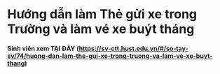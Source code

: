 # Hướng dẫn làm Thẻ gửi xe trong Trường và làm vé xe buýt tháng

**Sinh viên xem TẠI ĐÂY (https://sv-ctt.hust.edu.vn/#/so-tay-sv/74/huong-dan-lam-the-gui-xe-trong-truong-va-lam-ve-xe-buyt-thang)**